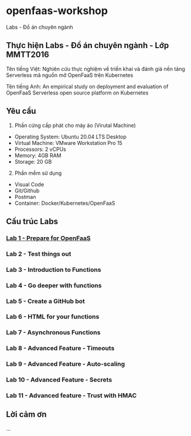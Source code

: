 # openfaas-workshop
Labs - Đồ án chuyên ngành

## Thực hiện Labs - Đồ án chuyên ngành - Lớp MMTT2016

Tên tiếng Việt: Nghiên cứu thực nghiệm về triển khai và đánh giá nền tảng Serverless mã nguồn mở OpenFaaS trên Kubernetes

Tên tiếng Anh: An empirical study on deployment and evaluation of OpenFaaS Serverless open source platform on Kubernetes

## Yêu cầu

1. Phần cứng cấp phát cho máy ảo (Virutal Machine)

- Operating System: Ubuntu 20.04 LTS Desktop
- Virtual Machine: VMware Workstation Pro 15
- Processors: 2 vCPUs
- Memory: 4GB RAM
- Storage: 20 GB

2. Phần mềm sử dụng

- Visual Code 
- Git/Github
- Postman
- Container: Docker/Kubernetes/OpenFaaS

## Cấu trúc Labs

### [Lab 1 - Prepare for OpenFaaS](lab1.md)

### Lab 2 - Test things out

### Lab 3 - Introduction to Functions

### Lab 4 - Go deeper with functions

### Lab 5 - Create a GitHub bot

### Lab 6 - HTML for your functions

### Lab 7 - Asynchronous Functions

### Lab 8 - Advanced Feature - Timeouts

### Lab 9 - Advanced Feature - Auto-scaling

### Lab 10 - Advanced Feature - Secrets

### Lab 11 - Advanced feature - Trust with HMAC

## Lời cảm ơn

...